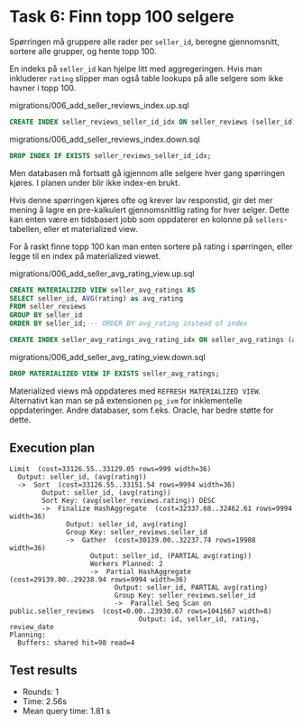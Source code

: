# Task 6: Finn topp 100 selgere

Spørringen må gruppere alle rader per `seller_id`, beregne gjennomsnitt, sortere alle grupper, og hente topp 100.

En indeks på `seller_id` kan hjelpe litt med aggregeringen.
Hvis man inkluderer `rating` slipper man også table lookups på alle selgere som ikke havner i topp 100.

migrations/006_add_seller_reviews_index.up.sql
```sql
CREATE INDEX seller_reviews_seller_id_idx ON seller_reviews (seller_id) INCLUDE (rating);
```

migrations/006_add_seller_reviews_index.down.sql
```sql
DROP INDEX IF EXISTS seller_reviews_seller_id_idx;
```

Men databasen må fortsatt gå igjennom alle selgere hver gang spørringen kjøres. I planen under blir ikke index-en brukt.

Hvis denne spørringen kjøres ofte og krever lav responstid, gir det mer mening å lagre en pre-kalkulert gjennomsnittlig rating for hver selger.
Dette kan enten være en tidsbasert jobb som oppdaterer en kolonne på `sellers`-tabellen, eller et materialized view.

For å raskt finne topp 100 kan man enten sortere på rating i spørringen, eller legge til en index på materialized viewet.

migrations/006_add_seller_avg_rating_view.up.sql
```sql
CREATE MATERIALIZED VIEW seller_avg_ratings AS
SELECT seller_id, AVG(rating) as avg_rating
FROM seller_reviews
GROUP BY seller_id
ORDER BY seller_id; -- ORDER BY avg_rating instead of index

CREATE INDEX seller_avg_ratings_avg_rating_idx ON seller_avg_ratings (avg_rating DESC);
```

migrations/006_add_seller_avg_rating_view.down.sql
```sql
DROP MATERIALIZED VIEW IF EXISTS seller_avg_ratings;
```

Materialized views må oppdateres med `REFRESH MATERIALIZED VIEW`.
Alternativt kan man se på extensionen `pg_ivm` for inklementelle oppdateringer.
Andre databaser, som f.eks. Oracle, har bedre støtte for dette.

## Execution plan

```
Limit  (cost=33126.55..33129.05 rows=999 width=36)
  Output: seller_id, (avg(rating))
  ->  Sort  (cost=33126.55..33151.54 rows=9994 width=36)
        Output: seller_id, (avg(rating))
        Sort Key: (avg(seller_reviews.rating)) DESC
        ->  Finalize HashAggregate  (cost=32337.68..32462.61 rows=9994 width=36)
              Output: seller_id, avg(rating)
              Group Key: seller_reviews.seller_id
              ->  Gather  (cost=30139.00..32237.74 rows=19988 width=36)
                    Output: seller_id, (PARTIAL avg(rating))
                    Workers Planned: 2
                    ->  Partial HashAggregate  (cost=29139.00..29238.94 rows=9994 width=36)
                          Output: seller_id, PARTIAL avg(rating)
                          Group Key: seller_reviews.seller_id
                          ->  Parallel Seq Scan on public.seller_reviews  (cost=0.00..23930.67 rows=1041667 width=8)
                                Output: id, seller_id, rating, review_date
Planning:
  Buffers: shared hit=98 read=4
```

## Test results

- Rounds: 1
- Time: 2.56s
- Mean query time: 1.81 s
